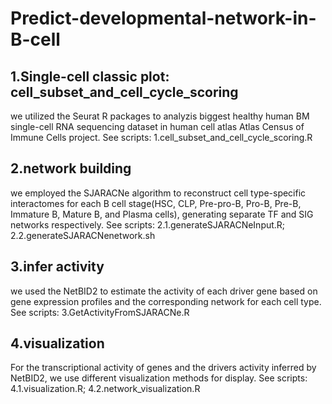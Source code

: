 # Predict-developmental-network-in-B-cell
## 1.Single-cell classic plot: cell_subset_and_cell_cycle_scoring
we utilized the Seurat R packages to analyzis biggest healthy human BM single-cell RNA sequencing dataset in human cell atlas Atlas Census of Immune Cells project. See scripts: 1.cell_subset_and_cell_cycle_scoring.R
## 2.network building
we employed the SJARACNe algorithm to reconstruct cell type-specific interactomes for each B cell stage(HSC, CLP, Pre-pro-B, Pro-B, Pre-B, Immature B, Mature B, and Plasma cells), generating separate TF and SIG networks respectively. See scripts: 2.1.generateSJARACNeInput.R; 2.2.generateSJARACNenetwork.sh
## 3.infer activity
we used the NetBID2 to estimate the activity of each driver gene based on gene expression profiles and the corresponding network for each cell type. See scripts: 3.GetActivityFromSJARACNe.R
## 4.visualization
For the transcriptional activity of genes and the drivers activity inferred by NetBID2, we use different visualization methods for display. See scripts: 4.1.visualization.R; 4.2.network_visualization.R
